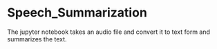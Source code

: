 # Speech_Summarization
The jupyter notebook takes an audio file and convert it to text form and summarizes the text.
